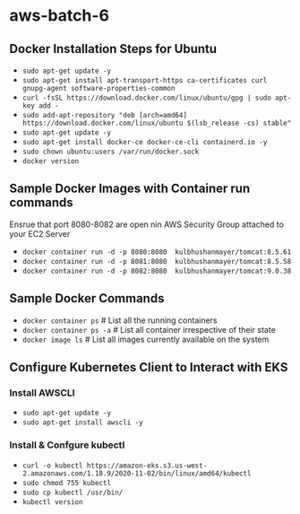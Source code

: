 # aws-batch-6

## Docker Installation Steps for Ubuntu
- `sudo apt-get update -y`
- `sudo apt-get install apt-transport-https ca-certificates curl gnupg-agent software-properties-common`
- `curl -fsSL https://download.docker.com/linux/ubuntu/gpg | sudo apt-key add -`
- `sudo add-apt-repository "deb [arch=amd64] https://download.docker.com/linux/ubuntu $(lsb_release -cs) stable"`
- `sudo apt-get update -y`
- `sudo apt-get install docker-ce docker-ce-cli containerd.io -y`
- `sudo chown ubuntu:users /var/run/docker.sock`
- `docker version`

## Sample Docker Images with Container run commands
Ensrue that port 8080-8082 are open nin AWS Security Group attached to your EC2 Server

- `docker container run -d -p 8080:8080  kulbhushanmayer/tomcat:8.5.61`
- `docker container run -d -p 8081:8080  kulbhushanmayer/tomcat:8.5.58`
- `docker container run -d -p 8082:8080  kulbhushanmayer/tomcat:9.0.38`

## Sample Docker Commands
- `docker container ps` # List all the running containers
- `docker container ps -a` # List all container irrespective of their state
- `docker image ls` # List all images currently available on the system

## Configure Kubernetes Client to Interact with EKS

### Install AWSCLI
- `sudo apt-get update -y`
- `sudo apt-get install awscli -y`

### Install & Confgure kubectl
- `curl -o kubectl https://amazon-eks.s3.us-west-2.amazonaws.com/1.18.9/2020-11-02/bin/linux/amd64/kubectl`
- `sudo chmod 755 kubectl`
- `sudo cp kubectl /usr/bin/`
- `kubectl version`
